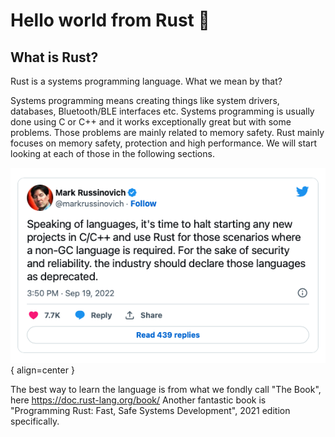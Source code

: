 # Hello world from Rust 🦀

## What is Rust?
Rust is a systems programming language. What we mean by that?

Systems programming means creating things like system drivers, databases, Bluetooth/BLE interfaces etc. 
Systems programming is usually done using C or C++ and it works exceptionally great but with some problems. 
Those problems are mainly related to memory safety. Rust mainly focuses on memory safety, protection and high performance.
We will start looking at each of those in the following sections. 

![Image title](assets/mark_tweet.png){ align=center }

The best way to learn the language is from what we fondly call "The Book", here https://doc.rust-lang.org/book/
Another fantastic book is "Programming Rust: Fast, Safe Systems Development", 2021 edition specifically.
